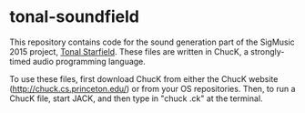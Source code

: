 # tonal-soundfield
This repository contains code for the sound generation part of the SigMusic 2015 project, [Tonal Starfield](http://sigmusic.github.io/tonal-starfield/). These files are written in ChucK, a strongly-timed audio programming language.

To use these files, first download ChucK from either the ChucK website (http://chuck.cs.princeton.edu/) or from your OS repositories. Then, to run a ChucK file, start JACK, and then type in "chuck <filename>.ck" at the terminal.
